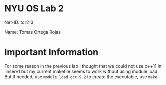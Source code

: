# NYU OS Lab 2

Net-ID: tor213


Name: Tomas Ortega Rojas

# Important Information

For some reason in the previous lab I thought that we could not use c++11 in linserv1 but my current makefile seems to work without using module load. But If needed, use ```module load gcc-9.2``` to create the executable, use ```make```